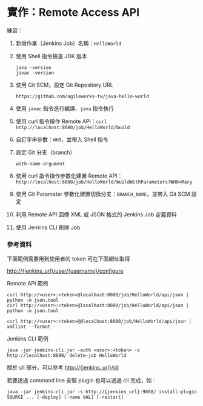 # 實作：Remote Access API

練習：

1. 新增作業（Jenkins Job）名稱：`HelloWorld`
2. 使用 Shell 指令檢查 JDK 版本

   ```text
   java -version
   javac -version
   ```

3. 使用 Git SCM，設定 Git Repository URL

   ```text
   https://github.com/agileworks-tw/java-hello-world
   ```

4. 使用 `javac` 指令進行編譯、`java` 指令執行
5. 使用 curl 指令操作 Remote API：`curl http://localhost:8080/job/HelloWorld/build`
6. 自訂字串參數：`WHO`，並帶入 Shell 指令
7. 設定 Git 分支（branch）

   ```text
   with-name-argument
   ```

8. 使用 curl 指令操作參數化建置 Remote API：`http://localhost:8080/job/HelloWorld/buildWithParameters?WHO=Mary`
9. 使用 Git Parameter 參數化建置切換分支：`BRANCH_NAME`，並帶入 Git SCM 設定
10. 利用 Remote API 回傳 XML 或 JSON 格式的 Jenkins Job 定義資料
11. 使用 Jenkins CLI 刪除 Job

### 參考資料

下面範例需要用到使用者的 token 可在下面網址取得

[http://{jenkins\_url}/user/{username}/configure](http://%7Bjenkins_url%7D/user/%7Busername%7D/configure)

Remote API 範例

```text
curl http://<user>:<token>@localhost:8080/job/HelloWorld/api/json | python -m json.tool
curl http://<user>:<token>@localhost:8080/job/HelloWorld/api/json | python -m json.tool
```

```text
curl http://<user>:<token>@@localhost:8080/job/HelloWorld/api/json | xmllint --format -
```

Jenkins CLI 範例

```text
java -jar jenkins-cli.jar -auth <user>:<token> -s http://localhost:8080/ delete-job HelloWorld
```

關於 cli 部分，可以參考 [http://{jenkins\_url}/cli](http://%7Bjenkins_url%7D/cli)

若要透過 command line 安裝 plugin 也可以透過 cli 完成，如：

`java -jar jenkins-cli.jar -s http://{jenkins_url}:9088/ install-plugin SOURCE ... [-deploy] [-name VAL] [-restart]`

